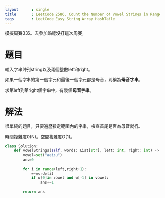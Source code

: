 ```yaml
--- 
layout      : single
title       : LeetCode 2586. Count the Number of Vowel Strings in Range
tags        : LeetCode Easy String Array HashTable
---
```

模擬周賽336。去參加婚禮沒打這次周賽。  

# 題目
輸入字串陣列string以及兩個整數left和right。  

如果一個字串的第一個字元和最後一個字元都是母音，則稱為**母音字串**。  

求第left到第right個字串中，有幾個**母音字串**。  

# 解法
很單純的題目，只要遍歷指定範圍內的字串，檢查首尾是否為母音就行。  

時間複雜度O(N)。空間複雜度O(1)。  

```python
class Solution:
    def vowelStrings(self, words: List[str], left: int, right: int) -> int:
        vowel=set("aeiou")
        ans=0
        
        for i in range(left,right+1):
            w=words[i]
            if w[0]in vowel and w[-1] in vowel:
                ans+=1
                
        return ans
```
